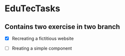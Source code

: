 # EduTecTasks
## Contains two exercise in two branch

- [x] Recreating a fictitious website
- [ ] Rreating a simple component


